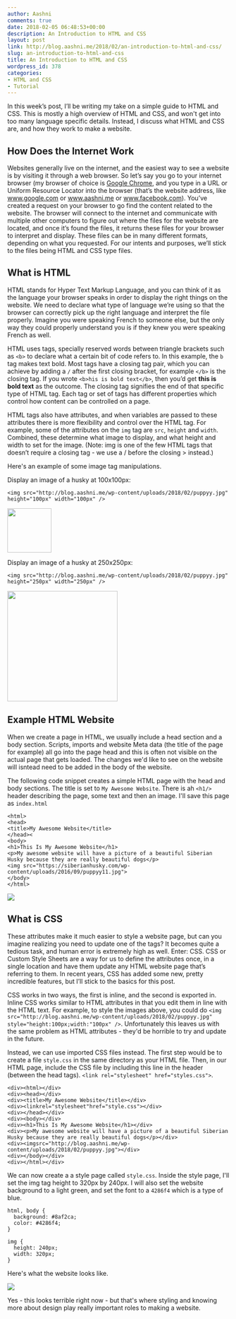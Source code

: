 ```yaml
---
author: Aashni
comments: true
date: 2018-02-05 06:48:53+00:00
description: An Introduction to HTML and CSS
layout: post
link: http://blog.aashni.me/2018/02/an-introduction-to-html-and-css/
slug: an-introduction-to-html-and-css
title: An Introduction to HTML and CSS
wordpress_id: 378
categories:
- HTML and CSS
- Tutorial
---
```


In this week’s post, I’ll be writing my take on a simple guide to HTML and CSS. This is mostly a high overview of HTML and CSS, and won't get into too many language specific details. Instead, I discuss what HTML and CSS are, and how they work to make a website.



## How Does the Internet Work



Websites generally live on the internet, and the easiest way to see a website is by visiting it through a web browser. So let’s say you go to your internet browser (my browser of choice is [Google Chrome](https://www.google.ca/chrome/browser/features.html?brand=CHBD&ds_kid=43700017582260978&gclid=EAIaIQobChMIvteSpIWO2QIVxbXACh0kkgLuEAAYASABEgKnbPD_BwE&gclsrc=aw.ds&dclid=CN_ZtqaFjtkCFR6zTwod5rwA9Q), and you type in a URL or Uniform Resource Locator into the browser (that’s the website address, like www.google.com or www.aashni.me or www.facebook.com). You’ve created a request on your browser to go find the content related to the website. The browser will connect to the internet and communicate with multiple other computers to figure out where the files for the website are located, and once it’s found the files, it returns these files for your browser to interpret and display. These files can be in many different formats, depending on what you requested. For our intents and purposes, we’ll stick to the files being HTML and CSS type files. 



## What is HTML



HTML stands for Hyper Text Markup Language, and you can think of it as the language your browser speaks in order to display the right things on the website. We need to declare what type of language we’re using so that the browser can correctly pick up the right language and interpret the file properly. Imagine you were speaking French to someone else, but the only way they could properly understand you is if they knew you were speaking French as well. 

HTML uses tags, specially reserved words between triangle brackets such as `<b>` to declare what a certain bit of code refers to. In this example, the `b` tag makes text bold. Most tags have a closing tag pair, which you can achieve by adding a `/` after the first closing bracket, for example `</b>` is the closing tag. If you wrote `<b>his is bold text</b>`, then you’d get **this is bold text** as the outcome. The closing tag signifies the end of that specific type of HTML tag. Each tag or set of tags has different properties which control how content can be controlled on a page.

HTML tags also have attributes, and when variables are passed to these attributes there is more flexibility and control over the HTML tag. For example, some of the attributes on the `img` tag are `src`, `height` and `width`. Combined, these determine what image to display, and what height and width to set for the image. (Note: img is one of the few HTML tags that doesn’t require a closing tag - we use a / before the closing > instead.)

Here's an example of some image tag manipulations.

Display an image of a husky at 100x100px:
```
<img src="http://blog.aashni.me/wp-content/uploads/2018/02/puppyy.jpg" height="100px" width="100px" />
```
<img src="http://blog.aashni.me/wp-content/uploads/2018/02/puppyy.jpg" height="100px" width="100px" />

Display an image of a husky at 250x250px:
```
<img src="http://blog.aashni.me/wp-content/uploads/2018/02/puppyy.jpg" height="250px" width="250px" />
```

<img src="http://blog.aashni.me/wp-content/uploads/2018/02/puppyy.jpg" height="250px" width="250px" />


## Example HTML Website

When we create a page in HTML, we usually include a head section and a body section. Scripts, imports and website Meta data (the title of the page for example) all go into the page head and this is often not visible on the actual page that gets loaded. The changes we'd like to see on the website will isntead need to be added in the body of the website.

The following code snippet creates a simple HTML page with the head and body sections. The title is set to `My Awesome Website`. There is ah `<h1/>` header describing the page, some text and then an image. I'll save this page as `index.html`


    
    
    <html>
    <head>
    <title>My Awesome Website</title>
    </head><
    <body>
    <h1>This Is My Awesome Website</h1>
    <p>My awesome website will have a picture of a beautiful Siberian Husky because they are really beautiful dogs</p>
    <img src="https://siberianhusky.com/wp-content/uploads/2016/09/puppyy11.jpg">
    </body>
    </html>
    
[![](http://blog.aashni.me/wp-content/uploads/2018/02/awesomewebsite-1024x955.png)](http://blog.aashni.me/wp-content/uploads/2018/02/awesomewebsite.png)

## What is CSS

These attributes make it much easier to style a website page, but can you imagine realizing you need to update one of the tags? It becomes quite a tedious task, and human error is extremely high as well. Enter: CSS. CSS or Custom Style Sheets are a way for us to define the attributes once, in a single location and have them update any HTML website page that’s referring to them. In recent years, CSS has added some new, pretty incredible features, but I’ll stick to the basics for this post.

CSS works in two ways, the first is inline, and the second is exported in. Inline CSS works similar to HTML attributes in that you edit them in line with the HTML text. For example, to style the images above, you could do `<img src="http://blog.aashni.me/wp-content/uploads/2018/02/puppyy.jpg" style="height:100px;width:"100px" />`. Unfortunately this leaves us with the same problem as HTML attributes - they'd be horrible to try and update in the future.

Instead, we can use imported CSS files instead. The first step would be to create a file `style.css` in the same directory as your HTML file. Then, in our HTML page, include the CSS file by including this line in the header (between the head tags). `<link rel="stylesheet" href="styles.css">`.


    
    
    <div><html></div>
    <div><head></div>
    <div><title>My Awesome Website</title></div>
    <div><linkrel="stylesheet"href="style.css"></div>
    <div></head></div>
    <div><body></div>
    <div><h1>This Is My Awesome Website</h1></div>
    <div><p>My awesome website will have a picture of a beautiful Siberian Husky because they are really beautiful dogs</p></div>
    <div><imgsrc="http://blog.aashni.me/wp-content/uploads/2018/02/puppyy.jpg"></div>
    <div></body></div>
    <div></html></div>
    



We can now create a a style page called `style.css`. Inside the style page, I'll set the img tag height to 320px by 240px. I will also set the website background to a light green, and set the font to a `4286f4` which is a type of blue.


    
    
    html, body {
      background: #8af2ca;
      color: #4286f4;
    }
    
    img {
      height: 240px;
      width: 320px;
    }
    



Here's what the website looks like.

[![](http://blog.aashni.me/wp-content/uploads/2018/02/awesomewebsite2-1024x628.png)](http://blog.aashni.me/wp-content/uploads/2018/02/awesomewebsite2.png)

Yes - this looks terrible right now - but that's where styling and knowing more about design play really important roles to making a website.
